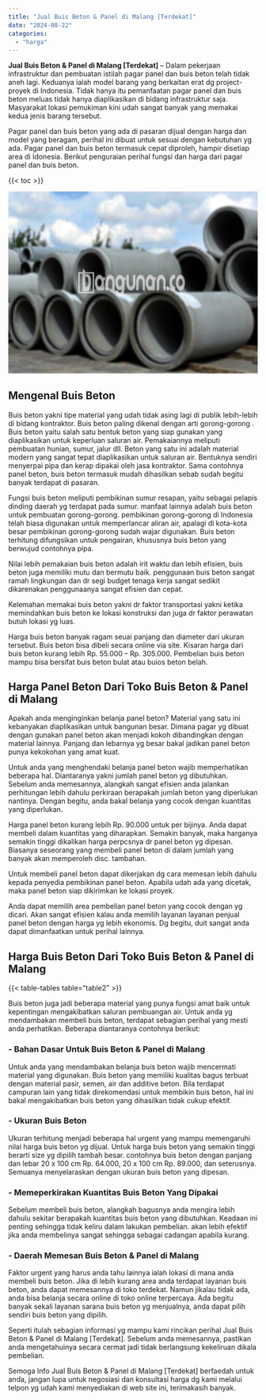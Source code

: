 ```yaml
---
title: "Jual Buis Beton & Panel di Malang [Terdekat]"
date: "2024-08-22"
categories: 
  - "harga"
---
```


**Jual Buis Beton & Panel di Malang \[Terdekat\]** – Dalam pekerjaan infrastruktur dan pembuatan istilah pagar panel dan buis beton telah tidak aneh lagi. Keduanya ialah model barang yang berkaitan erat dg project-proyek di Indonesia. Tidak hanya itu pemanfaatan pagar panel dan buis beton meluas tidak hanya diaplikasikan di bidang infrastruktur saja. Masyarakat lokasi pemukiman kini udah sangat banyak yang memakai kedua jenis barang tersebut.

Pagar panel dan buis beton yang ada di pasaran dijual dengan harga dan model yang beragam, perihal ini dibuat untuk sesuai dengan kebutuhan yg ada. Pagar panel dan buis beton termasuk cepat diproleh, hampir disetiap area di Idonesia. Berikut penguraian perihal fungsi dan harga dari pagar panel dan buis beton.

{{< toc >}}

![Jual Buis Beton & Panel di Malang [Terdekat]](/images/jual-panel-buis-beton-murah-36.png)

## Mengenal Buis Beton

Buis beton yakni tipe material yang udah tidak asing lagi di publik lebih-lebih di bidang kontraktor. Buis beton paling dikenal dengan arti gorong-gorong . Buis beton yaitu salah satu bentuk beton yang siap gunakan yang diaplikasikan untuk keperluan saluran air. Pemakaiannya meliputi pembuatan hunian, sumur, jalur dll. Beton yang satu ini adalah material modern yang sangat tepat diaplikasikan untuk saluran air. Bentuknya sendiri menyerpai pipa dan kerap dipakai oleh jasa kontraktor. Sama contohnya panel beton, buis beton termasuk mudah dihasilkan sebab sudah begitu banyak terdapat di pasaran.

Fungsi buis beton meliputi pembikinan sumur resapan, yaitu sebagai pelapis dinding daerah yg terdapat pada sumur. manfaat lainnya adalah buis beton untuk pembuatan gorong-gorong. pembikinan gorong-gorong di Indonesia telah biasa digunakan untuk memperlancar aliran air, apalagi di kota-kota besar pembikinan gorong-gorong sudah wajar digunakan. Buis beton terhitung difungsikan untuk pengairan, khususnya buis beton yang berwujud contohnya pipa.

Nilai lebih pemakaian buis beton adalah irit waktu dan lebih efisien, buis beton juga memiliki mutu dan bermutu baik. penggunaan buis beton sangat ramah lingkungan dan dr segi budget tenaga kerja sangat sedikit dikarenakan penggunaanya sangat efisien dan cepat.

Kelemahan memakai buis beton yakni dr faktor transportasi yakni ketika memindahkan buis beton ke lokasi konstruksi dan juga dr faktor perawatan butuh lokasi yg luas.

Harga buis beton banyak ragam seuai panjang dan diameter dari ukuran tersebut. Buis beton bisa dibeli secara online via site. Kisaran harga dari buis beton kurang lebih Rp. 55.000 – Rp. 305.000. Pembelian buis beton mampu bisa bersifat buis beton bulat atau buios beton belah.

## Harga Panel Beton Dari Toko Buis Beton & Panel di Malang

Apakah anda menginginkan belanja panel beton? Material yang satu ini kebanyakan diaplikasikan untuk bangunan besar. Dimana pagar yg dibuat dengan gunakan panel beton akan menjadi kokoh dibandingkan dengan material lainnya. Panjang dan lebarnya yg besar bakal jadikan panel beton punya kekokohan yang amat kuat.

Untuk anda yang menghendaki belanja panel beton wajib memperhatikan beberapa hal. Diantaranya yakni jumlah panel beton yg dibutuhkan. Sebelum anda memesannya, alangkah sangat efisien anda jalankan perhitungan lebih dahulu perkiraan berapakah jumlah beton yang diperlukan nantinya. Dengan begitu, anda bakal belanja yang cocok dengan kuantitas yang diperlukan.

Harga panel beton kurang lebih Rp. 90.000 untuk per bijinya. Anda dapat membeli dalam kuantitas yang diharapkan. Semakin banyak, maka harganya semakin tinggi dikalikan harga perpcsnya dr panel beton yg dipesan. Biasanya seseorang yang membeli panel beton di dalam jumlah yang banyak akan memperoleh disc. tambahan.

Untuk membeli panel beton dapat dikerjakan dg cara memesan lebih dahulu kepada penyedia pembikinan panel beton. Apabila udah ada yang dicetak, maka panel beton siap dikirimkan ke lokasi proyek.

Anda dapat memilih area pembelian panel beton yang cocok dengan yg dicari. Akan sangat efisien kalau anda memilih layanan layanan penjual panel beton dengan harga yg lebih ekonomis. Dg begitu, duit sangat anda dapat dimanfaatkan untuk perihal lainnya.

## Harga Buis Beton Dari Toko Buis Beton & Panel di Malang

{{< table-tables table="table2" >}}

Buis beton juga jadi beberapa material yang punya fungsi amat baik untuk kepentingan mengakibatkan saluran pembuangan air. Untuk anda yg mendambakan membeli buis beton, terdapat sebagian perihal yang mesti anda perhatikan. Beberapa diantaranya contohnya berikut:

### \- Bahan Dasar Untuk Buis Beton & Panel di Malang

Untuk anda yang mendambakan belanja buis beton wajib mencermati material yang digunakan. Buis beton yang memiliki kualitas bagus terbuat dengan material pasir, semen, air dan additive beton. Bila terdapat campuran lain yang tidak direkomendasi untuk membikin buis beton, hal ini bakal mengakibatkan buis beton yang dihasilkan tidak cukup efektif.

### \- Ukuran Buis Beton

Ukuran terhitung menjadi beberapa hal urgent yang mampu memengaruhi nilai harga buis beton yg dijual. Untuk harga buis beton yang semakin tinggi berarti size yg dipilih tambah besar. contohnya buis beton dengan panjang dan lebar 20 x 100 cm Rp. 64.000, 20 x 100 cm Rp. 89.000, dan seterusnya. Semuanya menyelaraskan dengan ukuran buis beton yang dipesan.

### \- Memeperkirakan Kuantitas Buis Beton Yang Dipakai

Sebelum membeli buis beton, alangkah bagusnya anda mengira lebih dahulu sekitar berapakah kuantitas buis beton yang dibutuhkan. Keadaan ini penting sehingga tidak keliru dalam lakukan pembelian. akan lebih efektif jika anda membelinya sangat sehingga sebagai cadangan apabila kurang.

### \- Daerah Memesan Buis Beton & Panel di Malang

Faktor urgent yang harus anda tahu lainnya ialah lokasi di mana anda membeli buis beton. Jika di lebih kurang area anda terdapat layanan buis beton, anda dapat memesannya di toko terdekat. Namun jikalau tidak ada, anda bisa belanja secara online di toko online terpercaya. Ada begitu banyak sekali layanan sarana buis beton yg menjualnya, anda dapat pilih sendiri buis beton yang dipilih.

Seperti itulah sebagian informasi yg mampu kami rincikan perihal Jual Buis Beton & Panel di Malang \[Terdekat\]. Sebelum anda memesannya, pastikan anda mengetahuinya secara cermat jadi tidak berlangsung kekeliruan dikala pembelian.

Semoga Info Jual Buis Beton & Panel di Malang \[Terdekat\] berfaedah untuk anda, jangan lupa untuk negosiasi dan konsultasi harga dg kami melalui telpon yg udah kami menyediakan di web site ini, terimakasih banyak.
